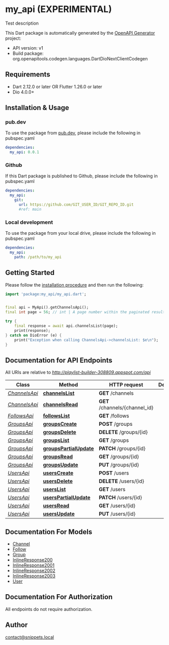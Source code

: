 # my_api (EXPERIMENTAL)
Test description

This Dart package is automatically generated by the [OpenAPI Generator](https://openapi-generator.tech) project:

- API version: v1
- Build package: org.openapitools.codegen.languages.DartDioNextClientCodegen

## Requirements

* Dart 2.12.0 or later OR Flutter 1.26.0 or later
* Dio 4.0.0+

## Installation & Usage

### pub.dev
To use the package from [pub.dev](https://pub.dev), please include the following in pubspec.yaml
```yaml
dependencies:
  my_api: 0.0.1
```

### Github
If this Dart package is published to Github, please include the following in pubspec.yaml
```yaml
dependencies:
  my_api:
    git:
      url: https://github.com/GIT_USER_ID/GIT_REPO_ID.git
      #ref: main
```

### Local development
To use the package from your local drive, please include the following in pubspec.yaml
```yaml
dependencies:
  my_api:
    path: /path/to/my_api
```

## Getting Started

Please follow the [installation procedure](#installation--usage) and then run the following:

```dart
import 'package:my_api/my_api.dart';


final api = MyApi().getChannelsApi();
final int page = 56; // int | A page number within the paginated result set.

try {
    final response = await api.channelsList(page);
    print(response);
} catch on DioError (e) {
    print("Exception when calling ChannelsApi->channelsList: $e\n");
}

```

## Documentation for API Endpoints

All URIs are relative to *http://playlist-builder-308809.appspot.com/api*

Class | Method | HTTP request | Description
------------ | ------------- | ------------- | -------------
[*ChannelsApi*](doc/ChannelsApi.md) | [**channelsList**](doc/ChannelsApi.md#channelslist) | **GET** /channels | 
[*ChannelsApi*](doc/ChannelsApi.md) | [**channelsRead**](doc/ChannelsApi.md#channelsread) | **GET** /channels/{channel_id} | 
[*FollowsApi*](doc/FollowsApi.md) | [**followsList**](doc/FollowsApi.md#followslist) | **GET** /follows | 
[*GroupsApi*](doc/GroupsApi.md) | [**groupsCreate**](doc/GroupsApi.md#groupscreate) | **POST** /groups | 
[*GroupsApi*](doc/GroupsApi.md) | [**groupsDelete**](doc/GroupsApi.md#groupsdelete) | **DELETE** /groups/{id} | 
[*GroupsApi*](doc/GroupsApi.md) | [**groupsList**](doc/GroupsApi.md#groupslist) | **GET** /groups | 
[*GroupsApi*](doc/GroupsApi.md) | [**groupsPartialUpdate**](doc/GroupsApi.md#groupspartialupdate) | **PATCH** /groups/{id} | 
[*GroupsApi*](doc/GroupsApi.md) | [**groupsRead**](doc/GroupsApi.md#groupsread) | **GET** /groups/{id} | 
[*GroupsApi*](doc/GroupsApi.md) | [**groupsUpdate**](doc/GroupsApi.md#groupsupdate) | **PUT** /groups/{id} | 
[*UsersApi*](doc/UsersApi.md) | [**usersCreate**](doc/UsersApi.md#userscreate) | **POST** /users | 
[*UsersApi*](doc/UsersApi.md) | [**usersDelete**](doc/UsersApi.md#usersdelete) | **DELETE** /users/{id} | 
[*UsersApi*](doc/UsersApi.md) | [**usersList**](doc/UsersApi.md#userslist) | **GET** /users | 
[*UsersApi*](doc/UsersApi.md) | [**usersPartialUpdate**](doc/UsersApi.md#userspartialupdate) | **PATCH** /users/{id} | 
[*UsersApi*](doc/UsersApi.md) | [**usersRead**](doc/UsersApi.md#usersread) | **GET** /users/{id} | 
[*UsersApi*](doc/UsersApi.md) | [**usersUpdate**](doc/UsersApi.md#usersupdate) | **PUT** /users/{id} | 


## Documentation For Models

 - [Channel](doc/Channel.md)
 - [Follow](doc/Follow.md)
 - [Group](doc/Group.md)
 - [InlineResponse200](doc/InlineResponse200.md)
 - [InlineResponse2001](doc/InlineResponse2001.md)
 - [InlineResponse2002](doc/InlineResponse2002.md)
 - [InlineResponse2003](doc/InlineResponse2003.md)
 - [User](doc/User.md)


## Documentation For Authorization

 All endpoints do not require authorization.


## Author

contact@snippets.local

